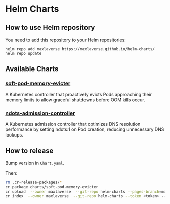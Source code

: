 # Helm Charts

## How to use Helm repository

You need to add this repository to your Helm repositories:

```
helm repo add maxlaverse https://maxlaverse.github.io/helm-charts/
helm repo update
```

## Available Charts

### [soft-pod-memory-evicter](https://github.com/maxlaverse/soft-pod-memory-evicter)

A Kubernetes controller that proactively evicts Pods approaching their memory limits to allow graceful shutdowns before OOM kills occur.

### [ndots-admission-controller](https://github.com/maxlaverse/ndots-admission-controller)

A Kubernetes admission controller that optimizes DNS resolution performance by setting ndots:1 on Pod creation, reducing unnecessary DNS lookups.

## How to release

Bump version in `Chart.yaml`.

Then:

```bash
rm .cr-release-packages/*
cr package charts/soft-pod-memory-evicter
cr upload  --owner maxlaverse  --git-repo helm-charts --pages-branch=main --token <token>
cr index  --owner maxlaverse  --git-repo helm-charts --token <token> --pages-branch main -i ./
```
